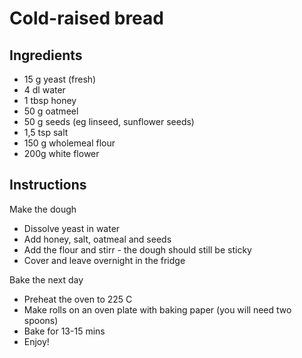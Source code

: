 # Cold-raised bread

## Ingredients
* 15 g yeast (fresh)
* 4 dl water
* 1 tbsp honey
* 50 g oatmeel
* 50 g seeds (eg linseed, sunflower seeds)
* 1,5 tsp salt
* 150 g wholemeal flour
* 200g white flower

## Instructions
Make the dough
* Dissolve yeast in water
* Add honey, salt, oatmeal and seeds
* Add the flour and stirr - the dough should still be sticky
* Cover and leave overnight in the fridge

Bake the next day
* Preheat the oven to 225 C
* Make rolls on an oven plate with baking paper (you will need two spoons)
* Bake for 13-15 mins
* Enjoy!

